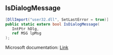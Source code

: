 ## IsDialogMessage

```csharp
[DllImport("user32.dll", SetLastError = true)]
public static extern bool IsDialogMessage(
   IntPtr hDlg,
   ref MSG lpMsg
);
```

Microsoft documentation: [Link](https://docs.microsoft.com/en-us/windows/win32/api/winuser/nf-winuser-isdialogmessagew)
